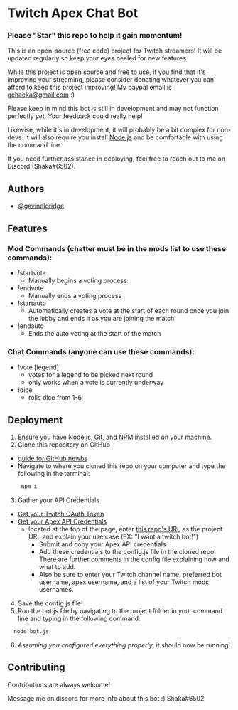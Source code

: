 
# Twitch Apex Chat Bot 

### Please "Star" this repo to help it gain momentum!

This is an open-source (free code) project for Twitch streamers! 
It will be updated regularly so keep your eyes peeled for new features.

While this project is open source and free to use, if you find that it's improving your streaming, please consider donating whatever you can afford to keep this project improving! My paypal email is gchacka@gmail.com :)

Please keep in mind this bot is still in development and may not function perfectly *yet*. Your feedback could really help!

Likewise, while it's in development, it will probably be a bit complex for non-devs. It will also require you install [Node.js](https://nodejs.org/en/) and be comfortable with using the command line. 

If you need further assistance in deploying, feel free to reach out to me on Discord (Shaka#6502).

## Authors

- [@gavineldridge](https://github.com/gavinceldridge)

  
## Features

### Mod Commands (chatter must be in the mods list to use these commands):
 - !startvote
   - Manually begins a voting process 
 - !endvote
   - Manually ends a voting process
 - !startauto
   - Automatically creates a vote at the start of each round once you join the lobby and ends it as you are joining the match
 - !endauto
   - Ends the auto voting at the start of the match

### Chat Commands (anyone can use these commands):
 - !vote [legend]
   - votes for a legend to be picked next round
   - only works when a vote is currently underway
 - !dice
   - rolls dice from 1-6
  
## Deployment

1. Ensure you have [Node.js](https://nodejs.org/), [Git](https://git-scm.com/), and [NPM](https://docs.npmjs.com/downloading-and-installing-node-js-and-npm/) installed on your machine.
2. Clone this repository on GitHub
 - [guide for GitHub newbs](https://docs.github.com/en/repositories/creating-and-managing-repositories/cloning-a-repository)
 - Navigate to where you cloned this repo on your computer and type the following in the terminal:
   ```bash
    npm i
   ```
3. Gather your API Credentials
 - [Get your Twitch OAuth Token](https://twitchapps.com/tmi/)
 - [Get your Apex API Credentials](https://apexlegendsapi.com/documentation.php)
   - located at the top of the page, enter [this repo's URL](https://github.com/gavinceldridge/ApexTwitchBot) as the project URL and explain your use case (EX: "I want a twitch bot!")
        - Submit and copy your Apex API credentials.
        - Add these credentials to the config.js file in the cloned repo. There are further comments in the config file explaining how and what to add.
        - Also be sure to enter your Twitch channel name, preferred bot username, apex username, and a list of your Twitch mods usernames.
4. Save the config.js file!
5. Run the bot.js file by navigating to the project folder in your command line and typing in the following command:
```bash
  node bot.js
```
6. *Assuming you configured everything properly*, it should now be running!
  
## Contributing

Contributions are always welcome!

Message me on discord for more info about this bot :)
Shaka#6502

  
